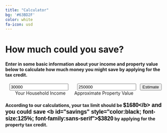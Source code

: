 ```yaml
---
title: "Calculator"
bg: '#63BD2F'
color: white
fa-icon: usd
---
```


# How much could you save?

#### Enter in some basic information about your income and property value below to calculate how much money you might save by applying for the tax credit.

<div align="center">
    <form name="calculator">
        <input type="textfield" name="income" value="30000">  
        &nbsp; &nbsp; &nbsp;        
        <input type="textfield" name="taxcost" value="250000">    
        &nbsp;        
        <input type="button" value="Estimate" onClick="calculations()">
        <br>
        Your Household Income
        &nbsp; &nbsp; &nbsp;
        Approximate Property Value
         &nbsp; &nbsp; &nbsp; &nbsp;  &nbsp;  &nbsp;  &nbsp; &nbsp; &nbsp;        
        <br>
    </form>
</div>

#### According to our calculations, your tax limit should be <b id="limit" style="color:black; font-size:125%; font-family:sans-serif">$1680</b> and you could save <b id="savings" style="color:black; font-size:125%; font-family:sans-serif">$3820</b> by applying for the property tax credit.

<script>
function calculations() {
    taxrate = 0.022

    startingval = eval(document.calculator.income.value)
    if (startingval > 8000) {
        calcedval = 0
        startingval -= 8000
    } else {
        startingval = 0
        calcedval = 0
    }
    
    if (startingval > 4000) {
        startingval -= 4000
        calcedval += .04*4000
    } else {
        calcedval += .04 * startingval
        startingval = 0
    }
    
    if (startingval > 4000) {
        startingval -= 4000
        calcedval += .065*4000
    } else {
        calcedval += .065*startingval
        startingval = 0
    }
    
    calcedval += .09*startingval
    startingval = 0
    
    
    savings = eval(document.calculator.taxcost.value)*taxrate - calcedval
    if (savings < 0) {
        savings = 0
    }
    
    document.getElementById('savings').innerHTML ="$" + savings
        document.calculator.taxlimit.value = "$" + calcedval

}
</script>